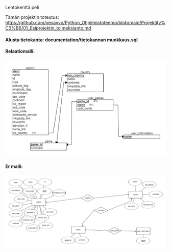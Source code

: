 Lentokenttä peli


Tämän projektin toteutus: https://github.com/vesavvo/Python_Ohjelmistoteema/blob/main/Projektity%C3%B6/01_Esiprojektin_toimeksianto.md





#### Alusta tietokanta:  documentation/tietokannan muokkaus.sql

#### Relaatiomalli:
![kuva](https://github.com/andrew-karppinen/Lentokonepeli/blob/main/documentation/relaatiomalli.png)


#### Er malli:
![kuva](https://github.com/andrew-karppinen/Lentokonepeli/blob/main/documentation/er%20malli.jpg)

